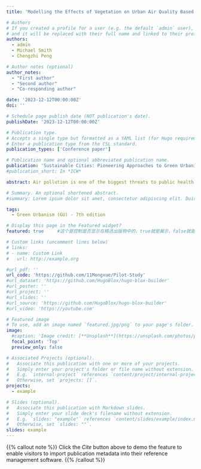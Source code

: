 ```yaml
---
title: 'Modelling the Effects of Vegetation on Urban Air Quality Based on Multiple Environmental Data Sources'

# Authors
# If you created a profile for a user (e.g. the default `admin` user), write the username (folder name) here
# and it will be replaced with their full name and linked to their profile.
authors:
  - admin
  - Michael Smith
  - Chengzhi Peng 

# Author notes (optional)
author_notes:
  - "First author"
  - "Second author"
  - "Co-responding author"

date: '2023-12-12T00:00:00Z'
doi: ''

# Schedule page publish date (NOT publication's date).
publishDate: '2023-12-12T00:00:00Z'

# Publication type.
# Accepts a single type but formatted as a YAML list (for Hugo requirements).
# Enter a publication type from the CSL standard.
publication_types: ['Conference paper']

# Publication name and optional abbreviated publication name.
publication: 'Sustainable Cities: Pioneering Approaches to Green Urbanism and Climate Resilience'
#publication_short: In *ICW*

abstract: Air pollution is one of the biggest threats to public health worldwide. Vegetation has been shown to have some impact on urban air quality. Quantifying the effects of vegetation on air pollutant levels in urban areas is challenging due to the complex configurations of real cities. Such knowledge and methods are essential to urban vegetation planning and design that aims to improve urban air quality. Using high-resolution computational fluid dynamics (CFD) simulation to control a large set of variables is one of the existing methods to quantify vegetation effects. However, CFD simulation is often limited by the computing resources available for detailed modelling of the entire sphere of a real urban environment. This paper presents an alternative modelling framework for assessing vegetation effects on urban air quality based on the real urban environment data, collected from multiple data sources including satellite and ground-based sensing and imaging. First, based on the Multiangle Imaging Spectroradiometer (MISR) satellite aerosol optical depth (AOD) datasets and air pollutants datasets supplied by ground monitoring stations, a Random Forest based method is applied to generate distribution of PM2.5 concentrations at a high spatial resolution covering a large urban area. Then, an urban grid based clustering of non-vegetation related urban form (e.g., road length) is performed. Next, among the urban clusters, a deep learning image segmentation method is applied to a large set of street view images to capture the vegetation morphology characteristics for tracking the relationship with PM2.5 concentrations. The modelling framework was first tested with Harbin, a major city in northeast China suffering poor air quality. This research aims to provide a more effective and robust approach to quantifying the impact of urban vegetation on air quality in real urban environments.

# Summary. An optional shortened abstract.
#summary: Lorem ipsum dolor sit amet, consectetur adipiscing elit. Duis posuere tellus ac convallis placerat. Proin tincidunt magna sed ex sollicitudin condimentum.

tags:
  - Green Urbanism (GU) - 7th edition

# Display this page in the Featured widget?
featured: true     #这个是控制是否显示在精选出版物中的，true就是展示，false就是不展示

# Custom links (uncomment lines below)
# links:
# - name: Custom Link
#   url: http://example.org

#url_pdf: ''
url_code: 'https://github.com/11Mengxue/Pilot-Study'
#url_dataset: 'https://github.com/HugoBlox/hugo-blox-builder'
#url_poster: ''
#url_project: ''
#url_slides: ''
#url_source: 'https://github.com/HugoBlox/hugo-blox-builder'
#url_video: 'https://youtube.com'

# Featured image
# To use, add an image named `featured.jpg/png` to your page's folder.
image:
  #caption: 'Image credit: [**Unsplash**](https://unsplash.com/photos/pLCdAaMFLTE)'
  focal_point: 'Top'
  preview_only: false

# Associated Projects (optional).
#   Associate this publication with one or more of your projects.
#   Simply enter your project's folder or file name without extension.
#   E.g. `internal-project` references `content/project/internal-project/index.md`.
#   Otherwise, set `projects: []`.
projects:
  - example

# Slides (optional).
#   Associate this publication with Markdown slides.
#   Simply enter your slide deck's filename without extension.
#   E.g. `slides: "example"` references `content/slides/example/index.md`.
#   Otherwise, set `slides: ""`.
slides: example
---
```



{{% callout note %}}
Click the *Cite* button above to demo the feature to enable visitors to import publication metadata into their reference management software.
{{% /callout %}}





